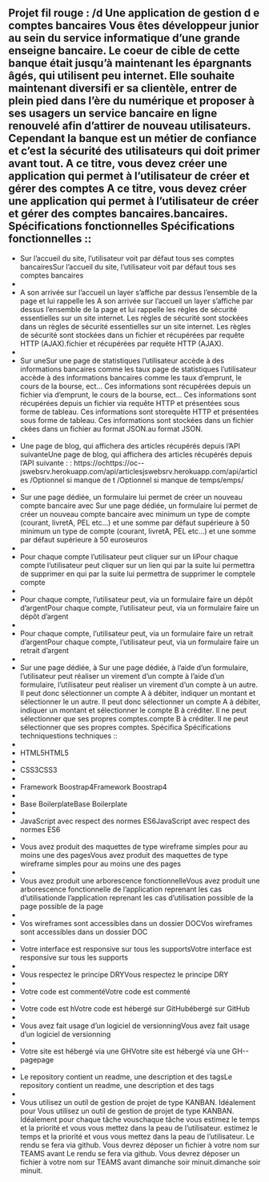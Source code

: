 Projet fil rouge : /d Une application de gestion d
e comptes bancaires
Vous êtes développeur junior au sein du service informatique d’une grande enseigne bancaire. Le
coeur de cible de cette banque était jusqu’à maintenant les épargnants âgés, qui utilisent peu
internet. Elle souhaite maintenant diversifi er sa clientèle, entrer de plein pied dans l’ère du
numérique et proposer à ses usagers un service bancaire en ligne renouvelé afin d’attirer de nouveau
utilisateurs.
Cependant la banque est un métier de confiance et c’est la sécurité des utilisateurs qui
doit primer
avant tout.
A ce titre, vous devez créer une application qui permet à l’utilisateur de créer et gérer des comptes
A ce titre, vous devez créer une application qui permet à l’utilisateur de créer et gérer des comptes bancaires.bancaires.
Spécifications fonctionnelles
Spécifications fonctionnelles ::
-
- Sur l’accueil du site, l’utilisateur voit par défaut tous ses comptes bancairesSur l’accueil du site, l’utilisateur voit par défaut tous ses comptes bancaires
-
- A son arrivée sur l’accueil un layer s’affiche par dessus l’ensemble de la page et lui rappelle les A son arrivée sur l’accueil un layer s’affiche par dessus l’ensemble de la page et lui rappelle les règles de sécurité essentielles sur un site internet. Les règles de sécurité sont stockées dans un règles de sécurité essentielles sur un site internet. Les règles de sécurité sont stockées dans un fichier et récupérées par requête HTTP (AJAX).fichier et récupérées par requête HTTP (AJAX).
-
- Sur uneSur une page de statistiques l’utilisateur accède à des informations bancaires comme les taux page de statistiques l’utilisateur accède à des informations bancaires comme les taux d’emprunt, le cours de la bourse, ect… Ces informations sont récupérées depuis un fichier via d’emprunt, le cours de la bourse, ect… Ces informations sont récupérées depuis un fichier via requête HTTP et présentées sous forme de tableau. Ces informations sont storequête HTTP et présentées sous forme de tableau. Ces informations sont stockées dans un fichier ckées dans un fichier au format JSON.au format JSON.
-
- Une page de blog, qui affichera des articles récupérés depuis l’API suivanteUne page de blog, qui affichera des articles récupérés depuis l’API suivante : : https://ochttps://oc--jswebsrv.herokuapp.com/api/articlesjswebsrv.herokuapp.com/api/articles
/Optionnel si manque de t
/Optionnel si manque de temps/emps/
-
- Sur une page dédiée, un formulaire lui permet de créer un nouveau compte bancaire avec Sur une page dédiée, un formulaire lui permet de créer un nouveau compte bancaire avec minimum un type de compte (courant, livretA, PEL etc...) et une somme par défaut supérieure à 50 minimum un type de compte (courant, livretA, PEL etc...) et une somme par défaut supérieure à 50 euroseuros
-
- Pour chaque compte l’utilisateur peut cliquer sur un liPour chaque compte l’utilisateur peut cliquer sur un lien qui par la suite lui permettra de supprimer en qui par la suite lui permettra de supprimer le comptele compte
-
- Pour chaque compte, l’utilisateur peut, via un formulaire faire un dépôt d’argentPour chaque compte, l’utilisateur peut, via un formulaire faire un dépôt d’argent
-
- Pour chaque compte, l’utilisateur peut, via un formulaire faire un retrait d’argentPour chaque compte, l’utilisateur peut, via un formulaire faire un retrait d’argent
-
- Sur une page dédiée, à Sur une page dédiée, à l’aide d’un formulaire, l’utilisateur peut réaliser un virement d’un compte à l’aide d’un formulaire, l’utilisateur peut réaliser un virement d’un compte à un autre. Il peut donc sélectionner un compte A à débiter, indiquer un montant et sélectionner le un autre. Il peut donc sélectionner un compte A à débiter, indiquer un montant et sélectionner le compte B à créditer. Il ne peut sélectionner que ses propres comptes.compte B à créditer. Il ne peut sélectionner que ses propres comptes.
Spécifica
Spécifications techniquestions techniques ::
-
- HTML5HTML5
-
- CSS3CSS3
-
- Framework Boostrap4Framework Boostrap4
-
- Base BoilerplateBase Boilerplate
-
- JavaScript avec respect des normes ES6JavaScript avec respect des normes ES6
-
- Vous avez produit des maquettes de type wireframe simples pour au moins une des pagesVous avez produit des maquettes de type wireframe simples pour au moins une des pages
-
- Vous avez produit une arborescence fonctionnelleVous avez produit une arborescence fonctionnelle de l’application reprenant les cas d’utilisationde l’application reprenant les cas d’utilisation
possible de la page
possible de la page
-
- Vos wireframes sont accessibles dans un dossier DOCVos wireframes sont accessibles dans un dossier DOC
-
- Votre interface est responsive sur tous les supportsVotre interface est responsive sur tous les supports
-
- Vous respectez le principe DRYVous respectez le principe DRY
-
- Votre code est commentéVotre code est commenté
-
- Votre code est hVotre code est hébergé sur GitHubébergé sur GitHub
-
- Vous avez fait usage d’un logiciel de versionningVous avez fait usage d’un logiciel de versionning
-
- Votre site est hébergé via une GHVotre site est hébergé via une GH--pagepage
-
- Le repository contient un readme, une description et des tagsLe repository contient un readme, une description et des tags
-
- Vous utilisez un outil de gestion de projet de type KANBAN. Idéalement pour Vous utilisez un outil de gestion de projet de type KANBAN. Idéalement pour chaque tâche vouschaque tâche vous
estimez le temps et la priorité et vous vous mettez dans la peau de l’utilisateur.
estimez le temps et la priorité et vous vous mettez dans la peau de l’utilisateur.
Le rendu se fera via github. Vous devrez déposer un fichier à votre nom sur TEAMS avant
Le rendu se fera via github. Vous devrez déposer un fichier à votre nom sur TEAMS avant dimanche soir minuit.dimanche soir minuit.
